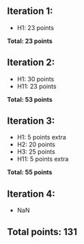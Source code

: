 ## Iteration 1:

- H1: 23 points

**Total: 23 points**

## Iteration 2:

- H1: 30 points
- H11: 23 points

**Total: 53 points**

## Iteration 3:

- H1: 5 points extra
- H2: 20 points
- H3: 25 points
- H11: 5 points extra

**Total: 55 points**

## Iteration 4:

- NaN

## Total points: 131
